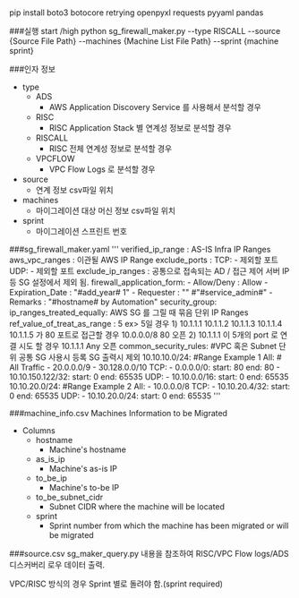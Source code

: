 #
pip install boto3 botocore retrying openpyxl requests pyyaml pandas

###실행
start /high python sg_firewall_maker.py --type RISCALL --source {Source File Path} --machines {Machine List File Path} --sprint {machine sprint}

###인자 정보
- type
    - ADS
        - AWS Application Discovery Service 를 사용해서 분석할 경우
    - RISC
        - RISC Application Stack 별 연계성 정보로 분석할 경우
    - RISCALL
        - RISC 전체 연계성 정보로 분석할 경우
    - VPCFLOW
        - VPC Flow Logs 로 분석할 경우
- source
    - 연계 정보 csv파일 위치
- machines
    - 마이그레이션 대상 머신 정보 csv파일 위치
- sprint
    - 마이그레이션 스프린트 번호



###sg_firewall_maker.yaml
'''
        verified_ip_range :
            AS-IS Infra IP Ranges
        aws_vpc_ranges :
            이관될 AWS IP Range
        exclude_ports :
            TCP:
                - 제외할 포트
            UDP:
                - 제외할 포트
        exclude_ip_ranges :
            공통으로 접속되는 AD / 접근 제어 서버 IP등
            SG 설정에서 제외 됨.
        firewall_application_form:
            - Allow/Deny : Allow
            - Expiration_Date : "#add_year# 1"
            - Requester : "" #"#service_admin#"
            - Remarks : "#hostname# by Automation"
        security_group:
            ip_ranges_treated_equally:
                AWS SG 를 그릴 때 묶음 단위 IP Ranges
            ref_value_of_treat_as_range : 5
                ex> 5일 경우
                1)
                10.1.1.1
                10.1.1.2
                10.1.1.3
                10.1.1.4
                10.1.1.5
                    가 80 포트로 접근할 경우
                10.0.0.0/8 80 오픈
                2)
                10.1.1.1 이  5개의 port 로 연결 시도 할 경우
                10.1.1.1 Any 오픈
            common_security_rules: #VPC 혹은 Subnet 단위 공통 SG 사용시 등록 SG 출력시 제외
                10.10.10.0/24: #Range Example 1
                    All: # All Traffic
                        - 20.0.0.0/9
                        - 30.128.0.0/10
                    TCP:
                        - 0.0.0.0/0:
                            start: 80
                            end: 80
                        - 10.10.150.122/32:
                            start: 0
                            end: 65535
                    UDP:
                        - 10.10.0.0/16:
                            start: 0
                            end: 65535
                10.10.20.0/24: #Range Example 2
                    All:
                        - 10.0.0.0/8
                    TCP:
                        - 10.10.20.4/32:
                            start: 0
                            end: 65535
                    UDP:
                        - 10.10.20.0/24:
                            start: 0
                            end: 65535
'''


###machine_info.csv
Machines Information to be Migrated

- Columns
    - hostname
        - Machine's hostname
    - as_is_ip
        - Machine's as-is IP
    - to_be_ip
        - Machine's to-be IP
    - to_be_subnet_cidr
        - Subnet CIDR where the machine will be located
    - sprint
        - Sprint number from which the machine has been migrated or will be migrated



###source.csv
sg_maker_query.py
내용을 참조하여 RISC/VPC Flow logs/ADS 디스커버리 로우 데이터 출력.

VPC/RISC 방식의 경우 Sprint 별로 돌려야 함.(sprint required)
